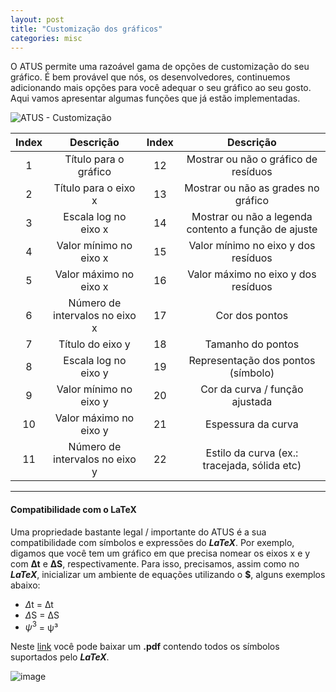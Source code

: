 ```yaml
---
layout: post
title: "Customização dos gráficos"
categories: misc
---
```


O ATUS permite uma razoável gama de opções de customização do seu gráfico. É bem provável que nós, os desenvolvedores, continuemos adicionando mais opções para você adequar o seu gráfico ao seu gosto. Aqui vamos apresentar algumas funções que já estão implementadas.

![ATUS - Customização](https://user-images.githubusercontent.com/48266854/120732062-15e21a80-c4bb-11eb-9d5c-7c009f5b7853.png)

|Index|Descrição|Index|Descrição|
|:---:|:-------:|:---:|:-------:|
|1|Título para o gráfico|12|Mostrar ou não o gráfico de resíduos|
|2|Título para o eixo x|13|Mostrar ou não as grades no gráfico|
|3|Escala log no eixo x|14|Mostrar ou não a legenda contento a função de ajuste|
|4|Valor mínimo no eixo x|15|Valor mínimo no eixo y dos resíduos|
|5|Valor máximo no eixo x|16|Valor máximo no eixo y dos resíduos|
|6|Número de intervalos no eixo x|17|Cor dos pontos|
|7|Título do eixo y|18|Tamanho do pontos|
|8|Escala log no eixo y|19|Representação dos pontos (símbolo)|
|9|Valor mínimo no eixo y|20|Cor da curva / função ajustada|
|10|Valor máximo no eixo y|21|Espessura da curva|
|11|Número de intervalos no eixo y|22|Estilo da curva (ex.: tracejada, sólida etc)|

---
#### Compatibilidade com o LaTeX

Uma propriedade bastante legal / importante do ATUS é a sua compatibilidade com símbolos e expressões do ***LaTeX***. Por exemplo, digamos que você tem um gráfico em que precisa nomear os eixos x e y com **∆t** e **∆S**, respectivamente. Para isso, precisamos, assim como no ***LaTeX***, inicializar um ambiente de equações utilizando o **$**, alguns exemplos abaixo:

 - $\Delta$t = ∆t
 - $\Delta$S = ∆S
 - $\psi ^ 3$ = ψ³

Neste [link](https://www.caam.rice.edu/~heinken/latex/symbols.pdf) você pode baixar um **.pdf** contendo todos os símbolos suportados pelo ***LaTeX***.

![image](https://user-images.githubusercontent.com/48266854/120734185-d87f8c00-c4be-11eb-98ec-dbfdcd7ed29f.png)

